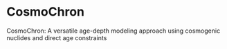 # CosmoChron
CosmoChron: A versatile age-depth modeling approach using cosmogenic nuclides and direct age constraints 
